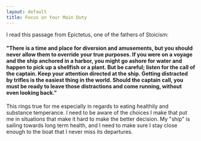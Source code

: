 ```yaml
---
layout: default
title: Focus on Your Main Duty
---
```

I read this passage from Epictetus, one of the fathers of Stoicism:

#### "There is a time and place for diversion and amusements, but you should never allow them to override your true purposes. If you were on a voyage and the ship anchored in a harbor, you might go ashore for water and happen to pick up a shellfish or a plant. But be careful; listen for the call of the captain. Keep your attention directed at the ship. Getting distracted by trifles is the easiest thing in the world. Should the captain call, you must be ready to leave those distractions and come running, without even looking back."

This rings true for me especially in regards to eating healthily and substance temperance. I need to be aware of the choices I make that put me in situations that make it hard to make the better decision. My "ship" is sailing towards long term health, and I need to make sure I stay close enough to the boat that I never miss its departures.
